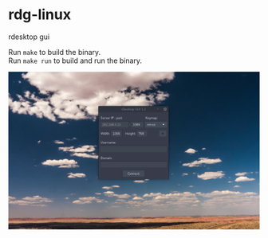 # rdg-linux
rdesktop gui

Run `make` to build the binary.  
Run `make run` to build and run the binary.

![ui](docs/rdg-ui.png)
